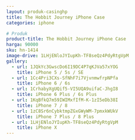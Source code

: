 ```yaml
---
layout: produk-casinghp
title: The Hobbit Journey iPhone Case
categories: iphone

# Produk
product-title: The Hobbit Journey iPhone Case
harga: 90000
sku: hn-1414
image-drive: 1LHjENloJYIupKh-TF8seQz4PdyRtgVpM
gallery:
  - url: 1JQkYc3GwscDo6I19DC4P7qKJVa57xYOG
    title: iPhone 5 / 5s / SE
  - url: 1Cc4Pri3CXs-SfNhF7i7VjvnmwfrpNPfa
    title: iPhone 6 / 6s
  - url: 1CrhabyXgUQif5-VI5UQA9uifaC-JhgI8
    title: iPhone 6 Plus / 6s Plus
  - url: 1KqBfkQ7m59IWIMxfIfM-K-1zI5eDb38I
    title: iPhone 7 / 8
  - url: 1zC8Sr6nCybktmpZGxGWyWM-7pmxkWUkV
    title: iPhone 7 Plus / 8 Plus
  - url: 1LHjENloJYIupKh-TF8seQz4PdyRtgVpM
    title: iPhone X
---
```

